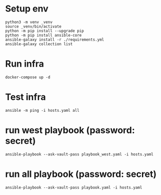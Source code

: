 # Setup env
```shell
python3 -m venv _venv
source _venv/bin/activate
python -m pip install --upgrade pip
python -m pip install ansible-core
ansible-galaxy install -r ./requirements.yml
ansible-galaxy collection list
```

# Run infra
```shell
docker-compose up -d
```

# Test infra
```shell
ansible -m ping -i hosts.yaml all
```

# run west playbook (password: secret)
```shell
ansible-playbook --ask-vault-pass playbook_west.yaml -i hosts.yaml
```

# run all playbook (password: secret)
```shell
ansible-playbook --ask-vault-pass playbook.yaml -i hosts.yaml
```
